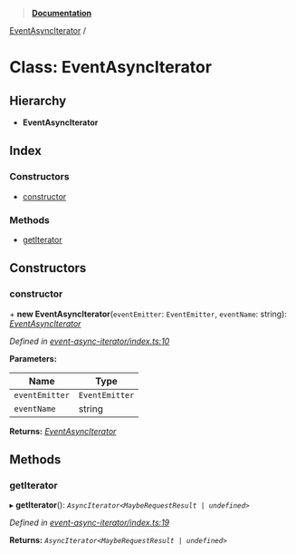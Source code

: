 > **[Documentation](../README.md)**

[EventAsyncIterator](eventasynciterator.md) /

# Class: EventAsyncIterator

## Hierarchy

* **EventAsyncIterator**

## Index

### Constructors

* [constructor](eventasynciterator.md#constructor)

### Methods

* [getIterator](eventasynciterator.md#getiterator)

## Constructors

###  constructor

\+ **new EventAsyncIterator**(`eventEmitter`: `EventEmitter`, `eventName`: string): *[EventAsyncIterator](eventasynciterator.md)*

*Defined in [event-async-iterator/index.ts:10](https://github.com/badbatch/graphql-box/blob/43ddea2/packages/helpers/src/event-async-iterator/index.ts#L10)*

**Parameters:**

Name | Type |
------ | ------ |
`eventEmitter` | `EventEmitter` |
`eventName` | string |

**Returns:** *[EventAsyncIterator](eventasynciterator.md)*

## Methods

###  getIterator

▸ **getIterator**(): *`AsyncIterator<MaybeRequestResult | undefined>`*

*Defined in [event-async-iterator/index.ts:19](https://github.com/badbatch/graphql-box/blob/43ddea2/packages/helpers/src/event-async-iterator/index.ts#L19)*

**Returns:** *`AsyncIterator<MaybeRequestResult | undefined>`*